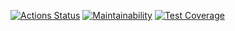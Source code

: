 
[![Actions Status](https://github.com/DmitriyK/backend-project-lvl3/workflows/hexlet-check/badge.svg)](https://github.com/DmitriyK/backend-project-lvl3/actions)
[![Maintainability](https://api.codeclimate.com/v1/badges/7220ab3e507859c6232a/maintainability)](https://codeclimate.com/github/DmitriyK/backend-project-lvl3/maintainability)
[![Test Coverage](https://api.codeclimate.com/v1/badges/7220ab3e507859c6232a/test_coverage)](https://codeclimate.com/github/DmitriyK/backend-project-lvl3/test_coverage)